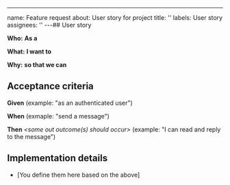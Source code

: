---
name: Feature request
about: User story for project
title: ''
labels: User story
assignees: ''
---## User story

**Who:** **As a** _<type of user>_

**What:** **I want to** _<perform some task>_

**Why:** **so that we can** _<achieve some goal>_

## Acceptance criteria

**Given** _<user context>_ (example: "as an authenticated user")

**When** _<some action is performed>_ (exmaple: "send a message")

**Then** _<some out outcome(s) should occur>_ (example: "I can read and reply to the message")

## Implementation details

- [You define them here based on the above]
